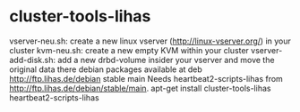 cluster-tools-lihas
===================

vserver-neu.sh: create a new linux vserver (http://linux-vserver.org/) in your cluster
kvm-neu.sh: create a new empty KVM within your cluster
vserver-add-disk.sh: add a new drbd-volume insider your vserver and move the original data there
debian packages available at
  deb http://ftp.lihas.de/debian stable main
Needs heartbeat2-scripts-lihas from http://ftp.lihas.de/debian/stable/main.
  apt-get install cluster-tools-lihas heartbeat2-scripts-lihas
